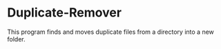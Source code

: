 # Duplicate-Remover
This program finds and moves duplicate files from a directory into a new folder.

